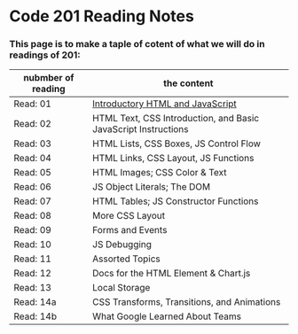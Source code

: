 # Code 201 Reading Notes

### This page is to make a taple of cotent of what we will do in readings of 201:

nubmber of reading | the content
------------ | -------------
Read: 01 |  [Introductory HTML and JavaScript](https://salahalawneh.github.io/reading-notes/class-01)
Read: 02 |  HTML Text, CSS Introduction, and Basic JavaScript Instructions
Read: 03 | HTML Lists, CSS Boxes, JS Control Flow
Read: 04 | HTML Links, CSS Layout, JS Functions
Read: 05 | HTML Images; CSS Color & Text
Read: 06 | JS Object Literals; The DOM
Read: 07 | HTML Tables; JS Constructor Functions
Read: 08 | More CSS Layout
Read: 09 | Forms and Events
Read: 10 | JS Debugging
Read: 11 | Assorted Topics
Read: 12 | Docs for the HTML <canvas> Element & Chart.js
Read: 13 | Local Storage
Read: 14a | CSS Transforms, Transitions, and Animations
Read: 14b | What Google Learned About Teams
